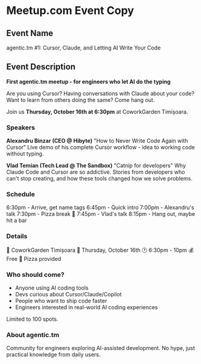# Meetup.com Event Copy

## Event Name
agentic.tm #1: Cursor, Claude, and Letting AI Write Your Code

## Event Description

**First agentic.tm meetup - for engineers who let AI do the typing**

Are you using Cursor? Having conversations with Claude about your code? Want to learn from others doing the same? Come hang out.

Join us **Thursday, October 16th at 6:30pm** at CoworkGarden Timișoara.

### Speakers

**Alexandru Binzar (CEO @ Hibyte)**
"How to Never Write Code Again with Cursor"
Live demo of his complete Cursor workflow - idea to working code without typing.

**Vlad Temian (Tech Lead @ The Sandbox)**
"Catnip for developers"
Why Claude Code and Cursor are so addictive. Stories from developers who can't stop creating, and how these tools changed how we solve problems.

### Schedule

6:30pm - Arrive, get name tags
6:45pm - Quick intro
7:00pm - Alexandru's talk
7:30pm - Pizza break 🍕
7:45pm - Vlad's talk
8:15pm - Hang out, maybe hit a bar

### Details

📍 CoworkGarden Timișoara
📅 Thursday, October 16th
🕐 6:30pm - 10pm
💰 Free
🍕 Pizza provided

### Who should come?

- Anyone using AI coding tools
- Devs curious about Cursor/Claude/Copilot
- People who want to ship code faster
- Engineers interested in real-world AI coding experiences

Limited to 100 spots.

### About agentic.tm

Community for engineers exploring AI-assisted development. No hype, just practical knowledge from daily users.